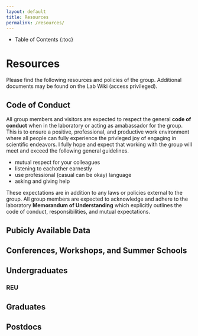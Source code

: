 ```yaml
---
layout: default
title: Resources
permalink: /resources/
---
```


* Table of Contents
{:toc}

# Resources

Please find the following resources and policies of the group. Additional documents may be found on the Lab Wiki (access privileged).
## Code of Conduct
All group members and visitors are expected to respect the general **code of conduct** when in the laboratory or acting as amabassador for the group.  This is to ensure a positive, professional, and productive work environment where all people can fully experience the privleged joy of engaging in scientific endeavors.  I fully hope and expect that working with the group will meet and exceed the following general guidelines.

- mutual respect for your colleagues
- listening to eachother earnestly
- use professional (casual can be okay) language
- asking and giving help

These expectations are in addition to any laws or policies external to the group.  All group members are expected to acknowledge and adhere to the laboratory **Memorandum of Understanding** which explicitly outlines the code of conduct, responsibilities, and mutual expectations.

## Pubicly Available Data

## Conferences, Workshops, and Summer Schools

## Undergraduates

### REU

## Graduates

## Postdocs

